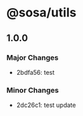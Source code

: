 # @sosa/utils

## 1.0.0

### Major Changes

- 2bdfa56: test

### Minor Changes

- 2dc26c1: test update
